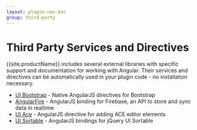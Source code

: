 ```yaml
---
layout: plugin-nav-bar
group: third-party
---
```


# Third Party Services and Directives

{{site.productName}} includes several external libraries with specific support and documentation for working with Angular. Their services and directives can be automatically used in your plugin code - no installation necessary. 

* [UI Bootstrap](http://angular-ui.github.io/bootstrap/) - Native AngularJS directives for Bootstrap
* [AngularFire]({{site.baseurl}}/plugins/third-party/developing-plugins-with-firebase.html) - AngularJS binding for Firebase, an API to store and sync data in realtime
* [UI Ace]({{site.baseurl}}/plugins/third-party/ace-editor.html) - AngularJS directive for adding ACE editor elements
* [UI Sortable]({{site.baseurl}}/plugins/third-party/sortable.html) - AngularJS bindings for jQuery UI Sortable

